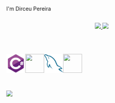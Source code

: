 
I'm Dirceu Pereira
##

<div align="center">
  <a href="https://github.com/Dirceu-Pereira">
  <img height="150em" src="https://github-readme-stats.vercel.app/api?username=Dirceu-Pereira&show_icons=false&theme=dark&include_all_commits=true&count_private=true"/>
 
  
<img height="130em" src="https://github-readme-stats.vercel.app/api/top-langs/?username=Dirceu-Pereira&layout=compact&langs_count=7&theme=dark"/>
</div>

</div>

##

<div>
   <br> <br>

  
<img align="left" height="50" width="50" src="https://raw.githubusercontent.com/devicons/devicon/master/icons/csharp/csharp-original.svg">
  
<img align="left" height="50" width="50" src="https://camo.githubusercontent.com/10f779eee8930793bd3d1faf0a0377d1ee034c298689961c15274ded7b2c5f32/68747470733a2f2f7062732e7477696d672e636f6d2f70726f66696c655f696d616765732f313339303434383136303933343330353739332f6f686969384878715f343030783430302e706e67">
  
<img align="left" height="50" width="50" src="https://raw.githubusercontent.com/devicons/devicon/master/icons/mysql/mysql-original.svg">
  
<img align="left"  height="50" width="50" src="https://camo.githubusercontent.com/3614be9807cf8ef3d065de2207ec33666d71c9ac843e33a3ec961cab4a0d2078/687474703a2f2f7777772e3266636f6e73756c746f7269612e636f6d2e62722f77702d636f6e74656e742f75706c6f6164732f323031372f30322f4d6963726f736f66742d53514c2d5365727665722e706e67">
 <br>
   <br>
</div>

##

<div>
   <br> <br>
<a href="https://www.linkedin.com/in/dirceu-pereira-b2052ba6" target="_blank"><img src="https://img.shields.io/badge/-LinkedIn-%230077B5?style=for-the-badge&logo=linkedin&logoColor=white" target="_blank"></a> 
 
 </div>




<!--
**Dirceu-Pereira/Dirceu-Pereira** is a ✨ _special_ ✨ repository because its `README.md` (this file) appears on your GitHub profile.

Here are some ideas to get you started:

- 🔭 I’m currently working on ...
- 🌱 I’m currently learning ...
- 👯 I’m looking to collaborate on ...
- 🤔 I’m looking for help with ...
- 💬 Ask me about ...
- 📫 How to reach me: ...
- 😄 Pronouns: ...
- ⚡ Fun fact: ...
-->
